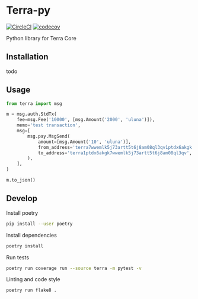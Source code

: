 # Terra-py

[![CircleCI](https://circleci.com/gh/terra-project/terra-py/tree/develop.svg?style=svg&circle-token=5f2dc128a3b81385969b69b77db1ed45d9163b5c)](https://circleci.com/gh/terra-project/terra-py/tree/develop)
[![codecov](https://codecov.io/gh/terra-project/terra-py/branch/develop/graph/badge.svg?token=mYwZ5wP3oU)](https://codecov.io/gh/terra-project/terra-py)


Python library for Terra Core

## Installation

todo

## Usage

```python
from terra import msg

m = msg.auth.StdTx(
    fee=msg.Fee('10000', [msg.Amount('2000', 'uluna')]),
    memo='test transaction',
    msg=[
        msg.pay.MsgSend(
            amount=[msg.Amount('10', 'uluna')],
            from_address='terra7wwemlk5j73artt5t6j8am08ql3qv1ptdx6akgk',
            to_address='terra1ptdx6akgk7wwemlk5j73artt5t6j8am08ql3qv',
        ),
    ],
)

m.to_json()
```

## Develop

Install poetry

```bash
pip install --user poetry
```

Install dependencies

```bash
poetry install
```

Run tests

```bash
poetry run coverage run --source terra -m pytest -v
```

Linting and code style

```bash
poetry run flake8 .
```
